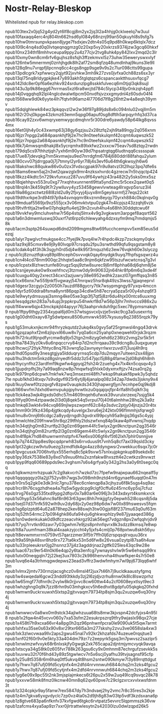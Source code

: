 # Nostr-Relay-Bleskop
Whitelisted npub for relay.bleskop.com

npub103tex2x0jq52g4yd2yt6lf8cgj8m2yx2jq3l2a4hhjg0cklxeelq7w3uul
npub10faxaqq4erc4nj804tn662hsd6yl084y68nznj99an50qkuyhl8s9sfg7s
npub10hw0tmrsunpvkpasn8jyge7fsdxjev2dtn4s05q9pd8h0kwp6ktqlx7dcz
npub10l9c4nq4sd0q0lvtqeqnqgmzg0z20xp5vy20xkrzs9374jzw3gcq60hkxf
npub10nx234thf8mhhvceupa9ppy2u4z77cjv2tvg8uhk4py842lxv2mqd2c3lr
npub10xmy0wn8cm6rfv6gujhsz8sfsjh3ffzekmvxl5z73uhw35eweryswxvlyf
npub126ntw5mnermmj0znhjhgdk8lh2af72sm8qfzq48umdlnhaj9kuns3le9ll
npub128q9nu7vrqpfjllpcnnq6cc4cgs8ngp9sge9v9s2c7lur098ctts99gupa
npub13pdlcgrk7xpfwwcy2qjyt92jxvhkw3mh9k27zvs0jvfxa0ch88zs6sx3yr
npub13ql75nq8rldygpkjke47y893akh5tglqtqzs6cspancaxktthsusvfqcg7
npub142ldc8er0pf6a6ezhkv924srdunzlpg8sskkfulvecq6m0tjql3qk8sujl
npub143u3p9k86egg67nrrmas5xzl6ra8wcjtd784c5lycp349jv0nkzqh4ppfl
npub14j0vqgqhq92lpl4nglcdwalwtlpcm50nvdfsjvzxxgmydnl4z60sdv04f4
npub1568ww9d0k6yyte4lh7fqtvh96amz4l7706d7lf8g26htt2w4a8eqh39ymv
npub15dqlghlewk84wz3pkqqvzl2w2w36f97g89ljds8x6c094nlu02vqjllm5m
npub162r20vj0kpge43zkmz63emn5qpg06apuf0sg8dftlh5arpqyrhfq3d37ca
npub16cay92zxv6wmqryxemwygcdmqhnr5r300dre6yawdy58p64lkg8qvss4mx
npub16et0ljh4y0c43xwmp63j38gy6qzjsu2x28tzfq2xjh9ta89ngy2q056xnm
npub16jzr7npgp2a684pasnkhjf9j2e7hc9n0teefskulqmf42cqmt4uqwszk52
npub16jzr7npgp2a684pasnkhjf9j2e7hc9n0teefskulqmf42cqmt4uqwszk52
npub16k7j4mwsqm8hakjl8x5ycrqmhx89lxkfwz2xxxcw75eav7sd8ztqy2rwdn
npub179dq5cs97thhztjqh7yxh6m90yw39d7hpsatrgtqg6ludtnqq6csssspak
npub17ue87jdevqkg7nm5kvmwjsu9ed7nrrdgfm6784j680ddrl88fahqu2ylum
npub180cvv07tjdrrgpa0j7j7tmnyl2yr6yr7l8j4s3evf6u64th6gkwsyjh6w6
npub18akshwc88qukw86v0u0zx3fvdscgpak97n9u9atvzl3t2lhqz3pq7dfe6s
npub18ams6ewn5aj2n3wt2qawzglx9mr4nzksxhvrdc4gzrecw7n5tvjqctp424
npub18kzz4lkdtc5n729kvfunxuz287uvu9f64ywhjz43ra482t2y5sks0mx5sz
npub18qjehhpvx553ru0xg77nxqhhxunrnentl9tta5ynd2mc5r5cex2qawt0q5
npub18rql4n3k459q9t7r2ywlluvy4yz53458gewvlvwteag4lrxgvp5sruz3l4
npub19a86gzxctwtz68l8zld2u9y2fjvyyj4juyx8m5geylssrmfj27eqs22ckt
npub19dthxrkpe3rd94t97p9a4svnqqmr8kvznm8eyqy70yrxh884c0kqlnqv0g
npub19mduaf5569jx9xz555jcx3v06mvktvtpu0zgk47n4lcpjsz43zzqhj6vzk
npub19tvlfrtltja2tw6w07phqkpflu4etj29n2cvuh4hu4s68hh30ddqtcwu6f
npub19vvkfwy9mcluhvehw7r56p4stsj5lmx4v9g3vgkwsm3arpgef8aqsrt562
npub1a6n3dmwmluswq30uxrf7st6rpz6chlewyahg4dzxsyfm9mq7rmdqmjs58k
npub1acm3sptp264suwpd6dnd2099mgms8tw69fucchcempvv5xm85eus5dezqj
npub1alyr7qwglvcfmukgse4cc7fyej9k7pvq4lw7r4hpdc4kzp7zsckqmy0qkx
npub1az9xj85cmxv8e9j9y80lvqp97crsqdu2fpu3srwthd99qfu9qsgstam8y8
npub1cdak4q4f3h3k3sgyh0rd5dj4w8k95f3mquzh6z3ew76vqkh60e3slyczgz
npub1cj8znuztfqkvq89pl8hceph0svvvqk0qay6nydgk9uyq7fhpfsgsqwrz4u
npub1cn4t4cd78nm900qc2hhqte5aa8c9njm6qkfzw95tszufwcwtcnsq7g3vle
npub1cpstx8lzhwctunfe80rugz5qsj9ztw8surec9j6mf8phha68dj6qhm8j5e
npub1csnjjeyeuke0w9xxehfncvj3tzmw0dy9n90632jn64hkr8fp6m6q3xde4f
npub1cuxgu40qy2xrect34cxn2azjuwry38e6952wdhk2zaxzl07gmffqsq3n85
npub1cx66xnx7w559jnkf5vgwayj547mrqwz5hsr8qk49zs3lwss7gjaqneprvl
npub1dgesr3zcgyjv2z0050h7auzdlf88gycry7tlk7wsypmgngy97yxqv4mccn
npub1dyr5z60ddra8fsma8ynrt86pqp34cdlw5h87ecrya5pza5r00y4shzq6f3
npub1e9wytydmsuyaj3smng4ke05xe3qp3fj7qt5j8zr6du4hjx00ntcs6uuxmg
npub1esqdgzkn283a7s4upj3rppkrpu54hwkrf8d7w56p3jlhr7mhvccs986x2u
npub1f4www6qjx43mckpkjld4apyyr76j3aahprvkduh9gc5xec78ypmsmakqh9
npub1ftpy6thgy2354xypal6jd0m37wtsgsvcxljvzje5vskc9cg3a5usexrrtq
npub1g00dhtl0xayv87g5dwtpexu8506umvwvk5957kysusy8q23855rqzk79ys
npub1g53mukxnjkcmr94fhryzkqutdz2ukq4ks0gvy5af25rgmwsl4ngq43drvk
npub1gzqzaphxf2m6zjlqvxl66uw8v7yq0a6cn25yahp0xneqwehl0rjsk3rqzm
npub1h72rkut9ljnpdfyrcmw8q9jx52tgn2m8zyg0ehd6z236tz2vmg2sr5k5rt
npub1ha7843lyz0kv8u6npqccrvy84rp7d2ncfrrqaau39c9dcng8u3uqxgueye
npub1hcwcj72tlyk7thtyc8nq763vwrq5p2avnyeyrrlwxrzuvdl7j3usj4h9rq
npub1hd05psd9y3nesgtgjya5ldduqryrnsq5cdp7du2mqyn7ulteen2sx48jpn
npub1hu3hdctm5nkzd8gslnyedfr5ddz3z547jqcl5j88g4fame2jd08qh6h8nh
npub1hycynfhz23ardfmf9kgwfw4gpyqj2fsh24r2zuehg4x7lx4kn5cqsqv4y3
npub1jjupdrpfhj3ty7a99aq8nzw8p7mqwfsq5hlxk0dyxmxftjzv74zsa0rq2g
npub1k979np6dcpwh7mkfwk7wq3msezml48fh7wksp9hakakf8pwk3y5qhdz7te
npub1khd34txqv7s9vdgvfl925r6ytj8j4janalpq08z342ap7dwds3jskny9x4
npub1kuy0wwf0tzzqvgfv8zpw0vaupkds3430jhapwrgfjyn7ecnhpe0qj9kdj8
npub1l66wvfm7dxhd6wmvpukpjpyhvwtlxzu0qqajqxjfpr4rlfa8hl5qlkfr3q
npub1lck4ea3wjk4tgxds0dhc57m4609nqeh6ufwxk39vurulxrzexq7ssjg5k4
npub1llfyq90m4ztpawde2l3d0j8qek54q5vrpul70j40t6almhhw28hq2k3a9z
npub1mkq63wkt4v94cvq869njlwpszwpmf62c84p3sdvc2ptjy04jnzjs20r4tx
npub1mm90r3fkz436p4jgtkcqdy4uvelgx3xru6ej242ktx096flmmhjsfqrwg0
npub1mu8v0nnj6t6cdgc2a8yydjrngdh3gvdrxl99pcyh95a9njjq36gs5c4ypj
npub1mwlchte209fnww5hr8qz29tfhly2tdszwfxnq84p5kaw4plfvwnsj7nqdp
npub1n34qtjhg0m82rurtfp2l3g0zn69gem44fc5wlyx2gn9knctpun2qg3546r
npub1n34qtjhg0m82rurtfp2l3g0zn69gem44fc5wlyx2gn9knctpun2qg3546r
npub1n4f8pk7hd84huwnwmhstpfv47ke6xs006gf4vf5t62lxh7phlr0snnjjve
npub1p7q7442lpp8es9pcqdprwh83s6rrvduus9t7vnh5q8cf7axl39qsld3cky
npub1pt32gkczw9vtu9uezg3zmdfldk4gx4azz8dyngwsr2vwekkuc6sqx7jc0r
npub1pvgcusxk7006hvtlyx555erhq8c5pk9svw57snlxujpkgnkup89sekdx8c
npub1py36zk7538le83y8xd7s9xuu6htu2xznfakw8hxsztt4e2cwtkzs9nvwzt
npub1pyp9fqq60689ppds9ec3vghsm7s6s4grfya0y342g2hs3a0y6t0segc0qq
npub1qlkwmzmrhzpuak7c2g9akvcrh7wzkd7zc7fpefw9najwpau662nqealf5y
npub1qqqqqqyz0la2jjl752yv8h7wgs3v098mh9nztd4nr6gynaef6uqqt0n47m
npub1r0rs5q2gk0e3dk3nlc7gnu378ec6cnlenqp8a3cjhyzu6f8k5sgs4sq9ac
npub1rcr8h76csgzhdhea4a7tq5w5gydcpg9clgf0cffu6z45rnc6yp5sj7cfuz
npub1rvg76s0gz535txd9ypg2dfqv0x7a80ar6e096j3v343xdxyrt4ksmkxrck
npub1s0hyp53x56ahnc9af8n963r63gwc8hh7mkjjgfzy0epwh52l8cqsn8j5da
npub1sej07d37lnfk592wlh9uv2dy68jv2y0ez98p6dw7w0llx89hswesvs5fqm
npub1sg6plzptd64u62a878hep2kev88swjh3tw00gjsfl8f237lmu63q0uf63m
npub1sj52th54rmc27p09l4ghk86ufa94vju6ghkwxphlzy9e87jjyaaqed386g
npub1sn0wdenkukak0d9dfczzeacvhkrgz92ak56egt7vdgzn8pv2wfqqhrjdv9
npub1t7yq7rrvtkn90zavr7y03gwhm7e9jzs8pnhnfqvrx8k3sdzz8kmsq7e8wp
npub1t8a7uumfmam38kal4xaakzyjccht4y5jxfs4cmlj0p768pxtwu8skh56yu
npub1t8evwmmxrrn0759vt57qarzzmer3lf5tr7ffh0lj6zrspqsqlrxquu36rx
npub1t9a59hjk48svr8hz6rx727ta6kx53n5d6fw8x26vsua0zytpl87sa6h4uw
npub1u33rpleeukrsr0jg2hsnnz37jj4z3agddrjnaz2gtfk025les43qc9w28e
npub1uac67zc9er54ln0kl6e4qp2y6ta3enfcg7ywnayshvlw9r5w6ehsqq99rx
npub1utx00neqgqln72j22kej3ux7803c2k986henvvha4thuwfkper4s7r50e8
npub1uvq6e4a3trhmqgwdepws23ead3vffrz3wdwfmhym7wl9pj673lqq6whf3m
npub1vlmx2jmtv730rmzjacsghcz0v8msl4f2jux7t46h7j9ucldkaaustyfgmq
npub1w4swqedal6gcw23ndd93tkkdy3zj2l6zjdjvzrhu8rnw0k8lc8lswzprhz
npub1w65mgf77dfnn9c2vylw8k0rjjvvc8cw60ttw44u2cf0608eyxtlsyt9ec3
npub1whzghng0q9k7jzzl8rhn9s03mhgkxcv5h6edhxt8gdpfu05qkgkq20fxhd
npub1wmwn9uckrxuwxh5lxtsp2gjtvvaqm79734tp8sjm3qu2xuzqw6vq30ny4j
npub1wmwn9uckrxuwxh5lxtsp2gjtvvaqm79734tp8sjm3qu2xuzqw6vq30ny4j
npub1wnwwcv0a8wx0m9stck34ajlwhzuua68ts8mw3kjvspn42dcfyjxs4n95l8
npub1x2fqw4n45vcvv060y7xa53sfm22esukrpszrq9tfry9wjaslx98qx27cje
npub1x458tl7h9xcxa66vr4a8pg0h2qz96pnhwnfpcra0le9090uk5t5qw7armt
npub1xhfxu35se0s63x90v8xr29txr66l5a3m277skshy2zvu3ve0658sla4xw3
npub1xk3zlwcvwaa9llv2aps2gwu45nal7x92kr2khzafds74uzeue0rqsjtue3
npub1xnf02f60r9v0e5kty33a404dm79zr7z2eepyrk5gsq3m7pwvsz2sazlpr5
npub1xnwlmzwfvxyk68r6nlxskjfy0gwgk2xk765capa2djntmjymcvyqk9avqa
npub1xtscya34g58tk0z605fvr788k263gsu6cy9x0mhnm87echrgufzsevkk5s
npub1xuvwu32t70f6hd43y89z5tgwlwcv7n5x6scj0yafhu39tvjsagnsf95cfp
npub1y25u8t5358r6m6haq0tf5ukvq4t8hsm2sntw090kmyw7l3y89rrqttdgut
npub1y7hwv7q87ufj09fd5cytjnfx4m2dfd4nrvnnwuh6844chq2m3zks4fgcu2
npub1y7hwv7q87ufj09fd5cytjnfx4m2dfd4nrvnnwuh6844chq2m3zks4fgcu2
npub1yg6e09x9pc55t2nk3mjsplajmkecs6t26pu2x59w2uq49lcq9svqc28k78
npub1yxxvw58mk8fmz0lkcnw40mn8q62qv60pve7c29clgzxrcxvvlxwsfdnm3t
npub1z324cpkjv9ay5fanw7rex5847dy7h3ndvaej2hy2vmc7r8c35res3x2kje
npub1z4m7gkva6yxgvdyclc7zp0vz4ta0s2d9jh8g83w03tp5vdf3kzdsxana6p
npub1z8gtve683pa6nfknfv37kvfgwd6tgkc6rvtpatz5evvrc5lqpmmszk36vw
npub1zafcms4xya5ap9zr7xxr0jlrtrattwlesytn2s42030lzu0dwlzqpd26k5
